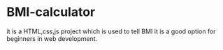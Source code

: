 # BMI-calculator
it is a HTML,css,js project which is used to tell BMI
it is a good option for beginners in web development.
